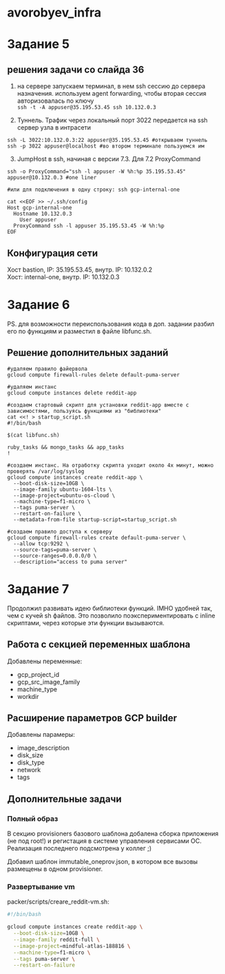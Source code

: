 # avorobyev_infra

# Задание 5

## решения задачи со слайда 36
1. на сервере запускаем терминал, в нем ssh сессию до сервера назначения. используем agent forwarding, чтобы вторая сессия авторизовалась по ключу  
`ssh -t -A appuser@35.195.53.45 ssh 10.132.0.3`

2. Туннель. Трафик через локальный порт 3022 передается на ssh сервер узла в интрасети  
```
ssh -L 3022:10.132.0.3:22 appuser@35.195.53.45 #открываем туннель
ssh -p 3022 appuser@localhost #во втором терминале пользуемся им
```
3. JumpHost в ssh, начиная с версии 7.3. Для 7.2 ProxyCommand  
```
ssh -o ProxyCommand="ssh -l appuser -W %h:%p 35.195.53.45" appuser@10.132.0.3 #one liner

#или для подключения в одну строку: ssh gcp-internal-one

cat <<EOF >> ~/.ssh/config
Host gcp-internal-one
  Hostname 10.132.0.3
	User appuser
  ProxyCommand ssh -l appuser 35.195.53.45 -W %h:%p
EOF
```

## Конфигурация сети
Хост bastion, IP: 35.195.53.45, внутр. IP: 10.132.0.2  
Хост: internal-one, внутр. IP: 10.132.0.3


# Задание 6

PS. для возможности переиспользования кода в доп. задании разбил его по функциям и разместил в файле libfunc.sh.

## Решение дополнительных заданий

```
#удаляем правило файервола
gcloud compute firewall-rules delete default-puma-server

#удаляем инстанс
gcloud compute instances delete reddit-app

#создаем стартовый скрипт для установки reddit-app вместе с зависимостями, пользуясь функциями из "библиотеки"
cat <<! > startup_script.sh
#!/bin/bash

$(cat libfunc.sh)

ruby_tasks && mongo_tasks && app_tasks
!

#создаем инстанс. На отработку скрипта уходит около 4х минут, можно проверять /var/log/syslog
gcloud compute instances create reddit-app \
  --boot-disk-size=10GB \
  --image-family ubuntu-1604-lts \
  --image-project=ubuntu-os-cloud \
  --machine-type=f1-micro \
  --tags puma-server \
  --restart-on-failure \
  --metadata-from-file startup-script=startup_script.sh

#создаем правило доступа к серверу
gcloud compute firewall-rules create default-puma-server \
  --allow tcp:9292 \
  --source-tags=puma-server \
  --source-ranges=0.0.0.0/0 \
  --description="access to puma server"

```

# Задание 7

Продолжил развивать идею библиотеки функций. IMHO удобней так, чем с кучей sh файлов. Это позволило поэкспериментировать с inline скриптами, через которые эти функции вызываются.

## Работа с секцией переменных шаблона

Добавлены переменные:

* gcp_project_id
* gcp_src_image_family
* machine_type
* workdir

## Расширение параметров GCP builder

Добавлены парамеры:

* image_description
* disk_size
* disk_type
* network
* tags

## Дополнительные задачи

### Полный образ

В секцию provisioners базового шаблона добалена сборка приложения (не под root!) и регистация в системе управления сервисами ОС. Реализация последнего подсмотрена у коллег ;)

Добавил шаблон immutable_oneprov.json, в котором все вызовы размещены в одном provisioner.

### Развертывание vm
packer/scripts/creare_reddit-vm.sh:
```bash
#!/bin/bash

gcloud compute instances create reddit-app \
  --boot-disk-size=10GB \
  --image-family reddit-full \
  --image-project=mindful-atlas-188816 \
  --machine-type=f1-micro \
  --tags puma-server \
  --restart-on-failure
```
